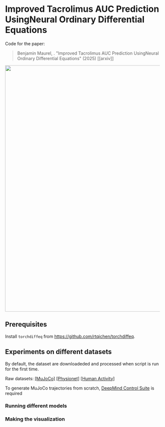 # Improved Tacrolimus AUC Prediction UsingNeural Ordinary Differential Equations

Code for the paper:
> Benjamin Maurel, . "Improved Tacrolimus AUC Prediction UsingNeural Ordinary Differential Equations" (2025)
[[arxiv]]

<p align="center">
<img align="middle" src="./assets/viz.gif" width="800" />
</p>

## Prerequisites

Install `torchdiffeq` from https://github.com/rtqichen/torchdiffeq.

## Experiments on different datasets

By default, the dataset are downloadeded and processed when script is run for the first time. 

Raw datasets: 
[[MuJoCo]](http://www.cs.toronto.edu/~rtqichen/datasets/HopperPhysics/training.pt)
[[Physionet]](https://physionet.org/physiobank/database/challenge/2012/)
[[Human Activity]](https://archive.ics.uci.edu/ml/datasets/Localization+Data+for+Person+Activity/)

To generate MuJoCo trajectories from scratch, [DeepMind Control Suite](https://github.com/deepmind/dm_control/) is required


### Running different models

### Making the visualization
